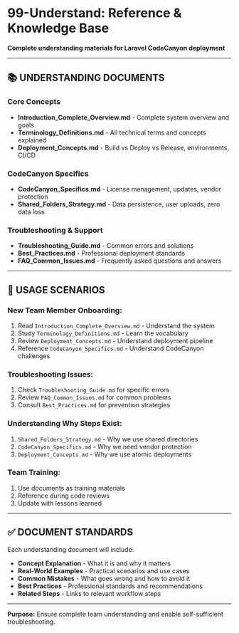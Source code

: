 # 99-Understand: Reference & Knowledge Base

**Complete understanding materials for Laravel CodeCanyon deployment**

---

## 📚 **UNDERSTANDING DOCUMENTS**

### **Core Concepts**

- **Introduction_Complete_Overview.md** - Complete system overview and goals
- **Terminology_Definitions.md** - All technical terms and concepts explained
- **Deployment_Concepts.md** - Build vs Deploy vs Release, environments, CI/CD

### **CodeCanyon Specifics**

- **CodeCanyon_Specifics.md** - License management, updates, vendor protection
- **Shared_Folders_Strategy.md** - Data persistence, user uploads, zero data loss

### **Troubleshooting & Support**

- **Troubleshooting_Guide.md** - Common errors and solutions
- **Best_Practices.md** - Professional deployment standards
- **FAQ_Common_Issues.md** - Frequently asked questions and answers

---

## 🎯 **USAGE SCENARIOS**

### **New Team Member Onboarding:**

1. Read `Introduction_Complete_Overview.md` - Understand the system
2. Study `Terminology_Definitions.md` - Learn the vocabulary
3. Review `Deployment_Concepts.md` - Understand deployment pipeline
4. Reference `CodeCanyon_Specifics.md` - Understand CodeCanyon challenges

### **Troubleshooting Issues:**

1. Check `Troubleshooting_Guide.md` for specific errors
2. Review `FAQ_Common_Issues.md` for common problems
3. Consult `Best_Practices.md` for prevention strategies

### **Understanding Why Steps Exist:**

1. `Shared_Folders_Strategy.md` - Why we use shared directories
2. `CodeCanyon_Specifics.md` - Why we need vendor protection
3. `Deployment_Concepts.md` - Why we use atomic deployments

### **Team Training:**

1. Use documents as training materials
2. Reference during code reviews
3. Update with lessons learned

---

## ✅ **DOCUMENT STANDARDS**

Each understanding document will include:

- **Concept Explanation** - What it is and why it matters
- **Real-World Examples** - Practical scenarios and use cases
- **Common Mistakes** - What goes wrong and how to avoid it
- **Best Practices** - Professional standards and recommendations
- **Related Steps** - Links to relevant workflow steps

---

**Purpose:** Ensure complete team understanding and enable self-sufficient troubleshooting.
